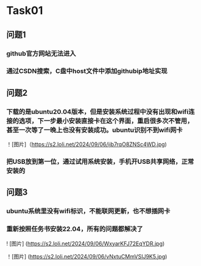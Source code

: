 # Task01
## 问题1
### github官方网站无法进入
### 通过CSDN搜索，C盘中host文件中添加githubip地址实现
## 问题2
### 下载的是ubuntu20.04版本，但是安装系统过程中没有出现和wifi连接的选项，下一步最小安装直接卡在这个界面，重启很多次不管用，甚至一次等了一晚上也没有安装成功。ubuntu识别不到wifi网卡
！[图片]（https://s2.loli.net/2024/09/06/ijb7rqO8ZNSc4WD.jpg)

### 把USB放到第一位，通过试用系统安装，手机开USB共享网络，正常安装的
## 问题3
### ubuntu系统里没有wifi标识，不能联网更新，也不想插网卡
### 重新按照任务书安装22.04，所有的问题都解决了
! [图片] (https://s2.loli.net/2024/09/06/WxyarKFJ72EqYDR.jpg)


！[图片] (https://s2.loli.net/2024/09/06/vNxtuCMmVSIJ9K5.jpg)

